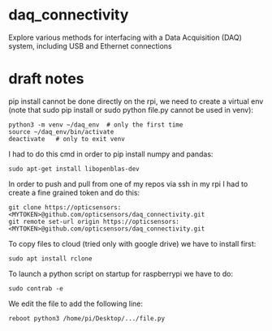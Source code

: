 # daq_connectivity
Explore various methods for interfacing with a Data Acquisition (DAQ) system, including USB and Ethernet connections

# draft notes
pip install cannot be done directly on the rpi, we need to create a virtual env (note that sudo pip install or sudo python file.py cannot be used in venv):
```
python3 -m venv ~/daq_env  # only the first time
source ~/daq_env/bin/activate
deactivate   # only to exit venv
```

I had to do this cmd in order to pip install numpy and pandas:
```
sudo apt-get install libopenblas-dev
```

In order to push and pull from one of my repos via ssh in my rpi I had to create a fine grained token and do this:

```
git clone https://opticsensors:<MYTOKEN>@github.com/opticsensors/daq_connectivity.git 
git remote set-url origin https://opticsensors:<MYTOKEN>@github.com/opticsensors/daq_connectivity.git
```

To copy files to cloud (tried only with google drive) we have to install first:

```
sudo apt install rclone
```

To launch a python script on startup for raspberrypi we have to do:
```
sudo contrab -e
```

We edit the file to add the following line:
```
reboot python3 /home/pi/Desktop/.../file.py
```
